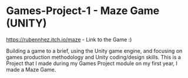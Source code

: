 # Games-Project-1  - Maze Game (UNITY)

https://rubennhez.itch.io/maze - Link to the Game :)

Building a game to a brief, using the Unity game engine, and focusing on games production methodology and Unity coding/design skills.
This is a Project that I made during my Games Project module on my first year, I made a Maze Game.
